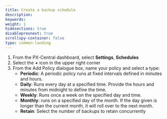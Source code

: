 ```yaml
---
title: Create a backup schedule
description: 
keywords: 
weight: 1
hidesections: true
disableprevnext: true
scrollspy-container: false
type: common-landing
---
```


1. From the PX-Central dashboard, select **Settings**, **Schedules**
2. Select the **+** icon in the upper right corner
3. From the Add Policy dialogue box, name your policy and select a type:
    * **Periodic**: A periodic policy runs at fixed intervals defined in minutes and hours. 
    * **Daily**: Runs every day at a specified time. Provide the hours and minutes from midnight to define the time. 
    * **Weekly**: Runs once a week on the specified day and time.
    * **Monthly**: runs on a specified day of the month. If the day given is longer than the current month, it will roll over to the next month. 
    * **Retain**: Select the number of backups to retain concurrently